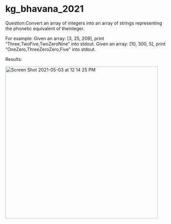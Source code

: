 # kg_bhavana_2021
Question:Convert an array of integers into an array of strings representing the phonetic equivalent of theinteger.

For example:
Given an array: [3, 25, 209], print “Three,TwoFive,TwoZeroNine” into stdout.
Given an array: [10, 300, 5], print “OneZero,ThreeZeroZero,Five” into stdout.

Results:


<img width="476" alt="Screen Shot 2021-05-03 at 12 14 25 PM" src="https://user-images.githubusercontent.com/83297148/116902509-34799b00-ac09-11eb-88b8-6d97339f95af.png">

